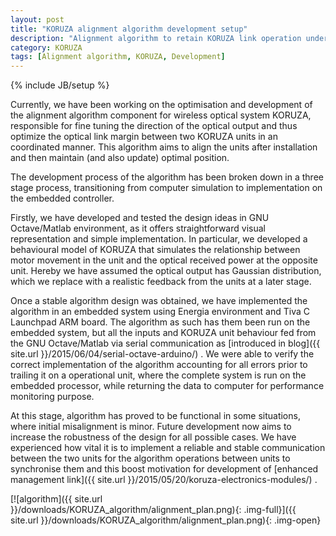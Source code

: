 ```yaml
---
layout: post
title: "KORUZA alignment algorithm development setup"
description: "Alignment algorithm to retain KORUZA link operation under various environmental disturbances"
category: KORUZA
tags: [Alignment algorithm, KORUZA, Development]
---
```

{% include JB/setup %}

Currently, we have been working on the optimisation and development of the alignment algorithm component for wireless optical system KORUZA, responsible for fine tuning the direction of the optical output and thus optimize the optical link margin between two KORUZA units in an coordinated manner. This algorithm aims to align the units after installation and then maintain (and also update) optimal position. 

The development process of the algorithm has been broken down in a three stage process, transitioning from computer simulation to implementation on the embedded controller. 

Firstly, we have developed and tested the design ideas in GNU Octave/Matlab environment, as it offers straightforward visual representation and simple implementation. In particular, we developed a behavioural model of KORUZA that simulates the relationship between motor movement in the unit and the optical received power at the opposite unit. Hereby we have assumed the optical output has Gaussian distribution, which we replace with a realistic feedback from the units at a later stage.

Once a stable algorithm design was obtained, we have implemented the algorithm in an embedded system using Energia environment and Tiva C Launchpad ARM board. The algorithm as such has them been run on the embedded system, but all the inputs and KORUZA unit behaviour fed from the GNU Octave/Matlab via serial communication as [introduced in blog]({{ site.url }}/2015/06/04/serial-octave-arduino/) . We were able to verify the correct implementation of the algorithm accounting for all errors prior to trailing it on a operational unit, where the complete system is run on the embedded processor, while returning the data to computer for performance monitoring purpose.

At this stage, algorithm has proved to be functional in some situations, where initial misalignment is minor. Future development now aims to increase the robustness of the design for all possible cases. We have experienced how vital it is to implement a reliable and stable communication between the two units for the algorithm operations between units to synchronise them and this boost motivation for development of [enhanced management link]({{ site.url }}/2015/05/20/koruza-electronics-modules/) .

[![algorithm]({{ site.url }}/downloads/KORUZA_algorithm/alignment_plan.png){: .img-full}]({{ site.url }}/downloads/KORUZA_algorithm/alignment_plan.png){: .img-open}